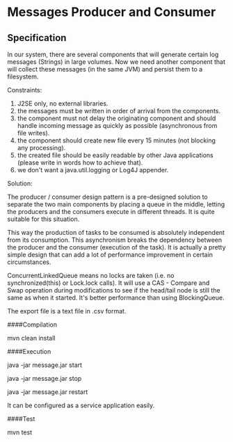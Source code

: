 Messages Producer and Consumer
==============

Specification
-------------
In our system, there are several components that will generate certain log messages (Strings) in large volumes. Now we need another component that will collect these messages (in the same JVM) and persist them to a filesystem.

Constraints:

1. J2SE only, no external libraries.
2. the messages must be written in order of arrival from the components.
3. the component must not delay the originating component and should handle incoming message as quickly as possible (asynchronous from file writes).
4. the component should create new file every 15 minutes (not blocking any processing).
5. the created file should be easily readable by other Java applications (please write in words how to achieve that).
6. we don't want a java.util.logging or Log4J appender.

Solution:

The producer / consumer design pattern is a pre-designed solution to separate the two main components by placing a queue in the middle, letting the producers and the consumers execute in different threads. It is quite suitable for this situation.

This way the production of tasks to be consumed is absolutely independent from its consumption. This asynchronism breaks the dependency between the producer and the consumer (execution of the task). It is actually a pretty simple design that can add a lot of performance improvement in certain circumstances.

ConcurrentLinkedQueue means no locks are taken (i.e. no synchronized(this) or Lock.lock calls). It will use a CAS - Compare and Swap operation during modifications to see if the head/tail node is still the same as when it started. It's better performance than  using BlockingQueue.

The export file is a text file in .csv format. 

####Compilation

mvn clean install

####Execution

java -jar message.jar start

java -jar message.jar stop

java -jar message.jar restart

It can be configured as a service application easily.

####Test

mvn test


